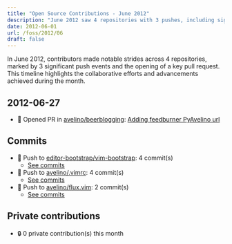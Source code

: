 ```yaml
---
title: "Open Source Contributions - June 2012"
description: "June 2012 saw 4 repositories with 3 pushes, including significant updates to vim-bootstrap and .vimrc, alongside an impactful pull request."
date: 2012-06-01
url: /foss/2012/06
draft: false
---
```


In June 2012, contributors made notable strides across 4 repositories, marked by 3 significant push events and the opening of a key pull request. This timeline highlights the collaborative efforts and advancements achieved during the month.

## 2012-06-27

- 🔀 Opened PR in [avelino/beerblogging](https://github.com/avelino/beerblogging): [Adding feedburner PyAvelino url](https://github.com/avelino/beerblogging/pull/25)

## Commits

- 🔨 Push to [editor-bootstrap/vim-bootstrap](https://github.com/editor-bootstrap/vim-bootstrap): 4 commit(s)
  - [See commits](https://github.com/editor-bootstrap/vim-bootstrap/commits?author=avelino&since=2012-06-01T00:00:00Z&until=2012-06-30T23:59:59Z)
- 🔨 Push to [avelino/.vimrc](https://github.com/avelino/.vimrc): 4 commit(s)
  - [See commits](https://github.com/avelino/.vimrc/commits?author=avelino&since=2012-06-01T00:00:00Z&until=2012-06-30T23:59:59Z)
- 🔨 Push to [avelino/flux.vim](https://github.com/avelino/flux.vim): 2 commit(s)
  - [See commits](https://github.com/avelino/flux.vim/commits?author=avelino&since=2012-06-01T00:00:00Z&until=2012-06-30T23:59:59Z)

## Private contributions

- 🔒 0 private contribution(s) this month

